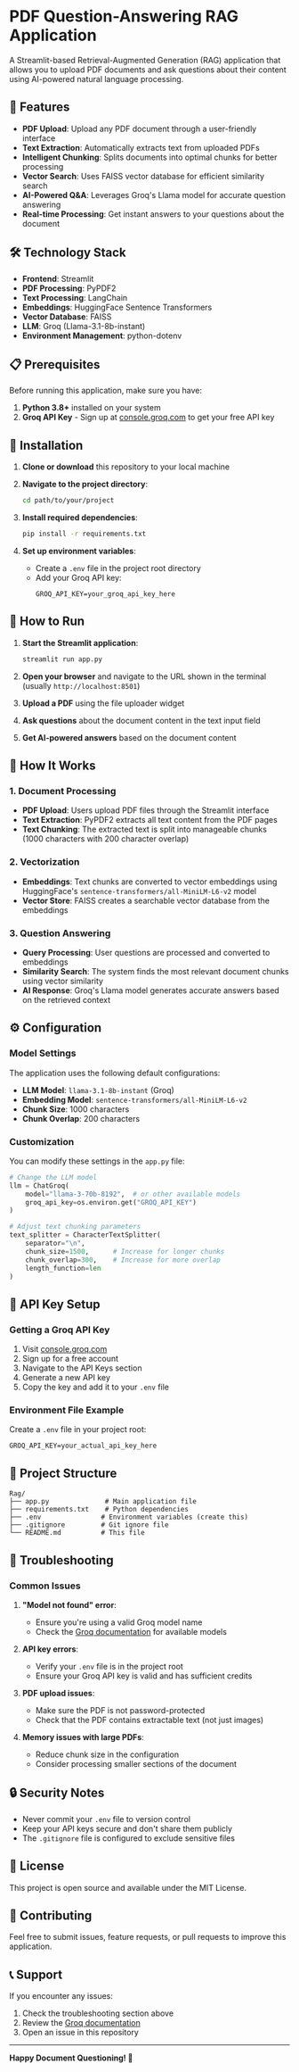 # PDF Question-Answering RAG Application

A Streamlit-based Retrieval-Augmented Generation (RAG) application that allows you to upload PDF documents and ask questions about their content using AI-powered natural language processing.

## 🚀 Features

- **PDF Upload**: Upload any PDF document through a user-friendly interface
- **Text Extraction**: Automatically extracts text from uploaded PDFs
- **Intelligent Chunking**: Splits documents into optimal chunks for better processing
- **Vector Search**: Uses FAISS vector database for efficient similarity search
- **AI-Powered Q&A**: Leverages Groq's Llama model for accurate question answering
- **Real-time Processing**: Get instant answers to your questions about the document

## 🛠️ Technology Stack

- **Frontend**: Streamlit
- **PDF Processing**: PyPDF2
- **Text Processing**: LangChain
- **Embeddings**: HuggingFace Sentence Transformers
- **Vector Database**: FAISS
- **LLM**: Groq (Llama-3.1-8b-instant)
- **Environment Management**: python-dotenv

## 📋 Prerequisites

Before running this application, make sure you have:

1. **Python 3.8+** installed on your system
2. **Groq API Key** - Sign up at [console.groq.com](https://console.groq.com) to get your free API key

## 🔧 Installation

1. **Clone or download** this repository to your local machine

2. **Navigate to the project directory**:
   ```bash
   cd path/to/your/project
   ```

3. **Install required dependencies**:
   ```bash
   pip install -r requirements.txt
   ```

4. **Set up environment variables**:
   - Create a `.env` file in the project root directory
   - Add your Groq API key:
     ```
     GROQ_API_KEY=your_groq_api_key_here
     ```

## 🚀 How to Run

1. **Start the Streamlit application**:
   ```bash
   streamlit run app.py
   ```

2. **Open your browser** and navigate to the URL shown in the terminal (usually `http://localhost:8501`)

3. **Upload a PDF** using the file uploader widget

4. **Ask questions** about the document content in the text input field

5. **Get AI-powered answers** based on the document content

## 📖 How It Works

### 1. Document Processing
- **PDF Upload**: Users upload PDF files through the Streamlit interface
- **Text Extraction**: PyPDF2 extracts all text content from the PDF pages
- **Text Chunking**: The extracted text is split into manageable chunks (1000 characters with 200 character overlap)

### 2. Vectorization
- **Embeddings**: Text chunks are converted to vector embeddings using HuggingFace's `sentence-transformers/all-MiniLM-L6-v2` model
- **Vector Store**: FAISS creates a searchable vector database from the embeddings

### 3. Question Answering
- **Query Processing**: User questions are processed and converted to embeddings
- **Similarity Search**: The system finds the most relevant document chunks using vector similarity
- **AI Response**: Groq's Llama model generates accurate answers based on the retrieved context

## ⚙️ Configuration

### Model Settings
The application uses the following default configurations:

- **LLM Model**: `llama-3.1-8b-instant` (Groq)
- **Embedding Model**: `sentence-transformers/all-MiniLM-L6-v2`
- **Chunk Size**: 1000 characters
- **Chunk Overlap**: 200 characters

### Customization
You can modify these settings in the `app.py` file:

```python
# Change the LLM model
llm = ChatGroq(
    model="llama-3-70b-8192",  # or other available models
    groq_api_key=os.environ.get("GROQ_API_KEY")
)

# Adjust text chunking parameters
text_splitter = CharacterTextSplitter(
    separator="\n",
    chunk_size=1500,      # Increase for longer chunks
    chunk_overlap=300,    # Increase for more overlap
    length_function=len
)
```

## 🔑 API Key Setup

### Getting a Groq API Key

1. Visit [console.groq.com](https://console.groq.com)
2. Sign up for a free account
3. Navigate to the API Keys section
4. Generate a new API key
5. Copy the key and add it to your `.env` file

### Environment File Example
Create a `.env` file in your project root:
```
GROQ_API_KEY=your_actual_api_key_here
```

## 📁 Project Structure

```
Rag/
├── app.py              # Main application file
├── requirements.txt    # Python dependencies
├── .env               # Environment variables (create this)
├── .gitignore         # Git ignore file
└── README.md          # This file
```

## 🐛 Troubleshooting

### Common Issues

1. **"Model not found" error**:
   - Ensure you're using a valid Groq model name
   - Check the [Groq documentation](https://console.groq.com/docs/models) for available models

2. **API key errors**:
   - Verify your `.env` file is in the project root
   - Ensure your Groq API key is valid and has sufficient credits

3. **PDF upload issues**:
   - Make sure the PDF is not password-protected
   - Check that the PDF contains extractable text (not just images)

4. **Memory issues with large PDFs**:
   - Reduce chunk size in the configuration
   - Consider processing smaller sections of the document

## 🔒 Security Notes

- Never commit your `.env` file to version control
- Keep your API keys secure and don't share them publicly
- The `.gitignore` file is configured to exclude sensitive files

## 📝 License

This project is open source and available under the MIT License.

## 🤝 Contributing

Feel free to submit issues, feature requests, or pull requests to improve this application.

## 📞 Support

If you encounter any issues:
1. Check the troubleshooting section above
2. Review the [Groq documentation](https://console.groq.com/docs)
3. Open an issue in this repository

---

**Happy Document Questioning! 🎉**
